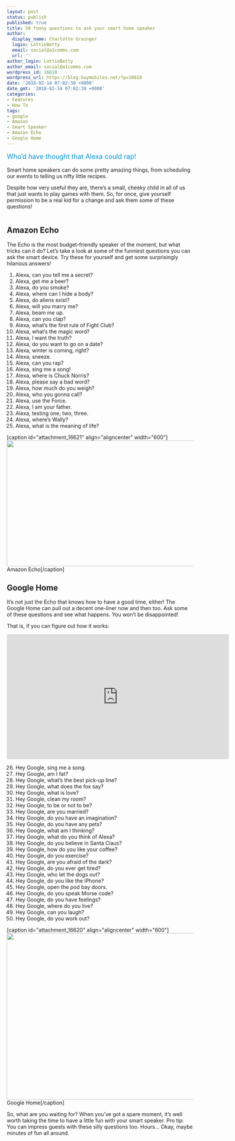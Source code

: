 ```yaml
---
layout: post
status: publish
published: true
title: 50 funny questions to ask your smart home speaker
author:
  display_name: Charlotte Grainger
  login: LottieBetty
  email: social@a1comms.com
  url: ''
author_login: LottieBetty
author_email: social@a1comms.com
wordpress_id: 16618
wordpress_url: https://blog.buymobiles.net/?p=16618
date: '2018-02-14 07:02:30 +0000'
date_gmt: '2018-02-14 07:02:30 +0000'
categories:
- Features
- How To
tags:
- google
- Amazon
- Smart Speaker
- Amazon Echo
- Google Home
---
```

<p><span class="postStandFirst" style="color: #0896d5; line-height: 26px; font-size: 18px;">Who&rsquo;d have thought that Alexa could rap!</span></p>
<p>Smart home speakers can do some pretty amazing things, from scheduling our events to telling us nifty little recipes.</p>
<p>Despite how very useful they are, there&rsquo;s a small, cheeky child in all of us that just wants to play games with them. So, for once, give yourself permission to be a real kid for a change and ask them some of these questions!</p>
<p><img class="aligncenter size-full wp-image-16623" src="https://lh3.googleusercontent.com/LF6uzKqV2Cg-ltRiqdJVVaJp0yEcVyOq7Kjo18K98VBgoCWMwH3Ah1sOlxtvvYipsYc2ZUdgzWA6sTfDXeU5mCQ=s0" alt="" /></p>
<h2>Amazon Echo</h2>
<p>The Echo is the most budget-friendly speaker of the moment, but what tricks can it do? Let&rsquo;s take a look at some of the funniest questions you can ask the smart device. Try these for yourself and get some surprisingly hilarious answers!</p>
<ol>
<li>Alexa, can you tell me a secret?</li>
<li>Alexa, get me a beer?</li>
<li>Alexa, do you smoke?</li>
<li>Alexa, where can I hide a body?</li>
<li>Alexa, do aliens exist?</li>
<li>Alexa, will you marry me?</li>
<li>Alexa, beam me up.</li>
<li>Alexa, can you clap?</li>
<li>Alexa, what&rsquo;s the first rule of Fight Club?</li>
<li>Alexa, what&rsquo;s the magic word?</li>
<li>Alexa, I want the truth?</li>
<li>Alexa, do you want to go on a date?</li>
<li>Alexa, winter is coming, right?</li>
<li>Alexa, sneeze.</li>
<li>Alexa, can you rap?</li>
<li>Alexa, sing me a song!</li>
<li>Alexa, where is Chuck Norris?</li>
<li>Alexa, please say a bad word?</li>
<li>Alexa, how much do you weigh?</li>
<li>Alexa, who you gonna call?</li>
<li>Alexa, use the Force.</li>
<li>Alexa, I am your father.</li>
<li>Alexa, testing one, two, three.</li>
<li>Alexa, where&rsquo;s Wally?</li>
<li>Alexa, what is the meaning of life?</li>
</ol>
<p>[caption id="attachment_16621" align="aligncenter" width="600"]<img class="wp-image-16621 size-full" src="https://lh3.googleusercontent.com/Kz6pp4toohBZnJcugG9BllIvfLyvR1skSQyfabfPSU3JFvPLNJjWmNaRVzBNqgD9jfrqrEzKhDmqR8F5fyRFyyU=s0" alt="" width="600" height="340" /> Amazon Echo[/caption]</p>
<h2>Google Home</h2>
<p>It&rsquo;s not just the Echo that knows how to have a good time, either! The Google Home can pull out a decent one-liner now and then too. Ask some of these questions and see what happens. You won&rsquo;t be disappointed!</p>
<p>That is, if you can figure out how it works:</p>
<p><iframe src="https://www.youtube.com/embed/e2R0NSKtVA0" width="600" height="338" frameborder="0" allowfullscreen="allowfullscreen"></iframe></p>
<ol start="26">
<li>Hey Google, sing me a song.</li>
<li>Hey Google, am I fat?</li>
<li>Hey Google, what&rsquo;s the best pick-up line?</li>
<li>Hey Google, what does the fox say?</li>
<li>Hey Google, what is love?</li>
<li>Hey Google, clean my room?</li>
<li>Hey Google, to be or not to be?</li>
<li>Hey Google, are you married?</li>
<li>Hey Google, do you have an imagination?</li>
<li>Hey Google, do you have any pets?</li>
<li>Hey Google, what am I thinking?</li>
<li>Hey Google, what do you think of Alexa?</li>
<li>Hey Google, do you believe in Santa Claus?</li>
<li>Hey Google, how do you like your coffee?</li>
<li>Hey Google, do you exercise?</li>
<li>Hey Google, are you afraid of the dark?</li>
<li>Hey Google, do you ever get tired?</li>
<li>Hey Google, who let the dogs out?</li>
<li>Hey Google, do you like the iPhone?</li>
<li>Hey Google, open the pod bay doors.</li>
<li>Hey Google, do you speak Morse code?</li>
<li>Hey Google, do you have feelings?</li>
<li>Hey Google, where do you live?</li>
<li>Hey Google, can you laugh?</li>
<li>Hey Google, do you work out?</li>
</ol>
<p>[caption id="attachment_16620" align="aligncenter" width="600"]<img class="wp-image-16620 size-full" src="https://lh3.googleusercontent.com/3uJyRtgxTkIvwbP4vz0r3EBfSjlsTlK3dbId63obkENfX8MSfIy0bISHeueNOxM0aB3jHBxUu3vMDLXM9A0HlKM=s0" alt="" width="600" height="450" /> Google Home[/caption]</p>
<p>So, what are you waiting for? When you&rsquo;ve got a spare moment, it&rsquo;s well worth taking the time to have a little fun with your smart speaker. Pro tip: You can impress guests with these silly questions too. Hours&hellip; Okay, maybe minutes of fun all around.</p>
